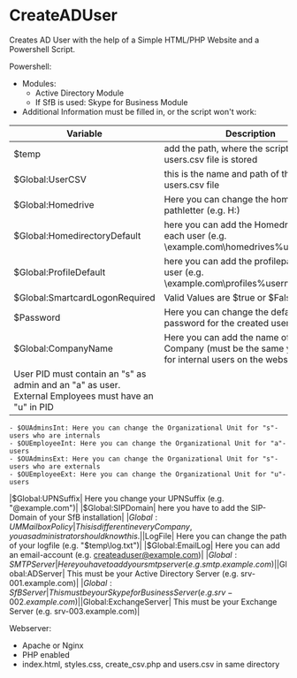 # CreateADUser
Creates AD User with the help of a Simple HTML/PHP Website and a Powershell Script.

Powershell:
- Modules:
  - Active Directory Module
  - If SfB is used: Skype for Business Module
- Additional Information must be filled in, or the script won't work:

|Variable  | Description|
|------------- | -------------|
|$temp| add the path, where the script and users.csv file is stored|
|$Global:UserCSV| this is the name and path of the users.csv file|
|$Global:Homedrive| Here you can change the homedrive pathletter (e.g. H:)|
|$Global:HomedirectoryDefault| here you can add the Homedrivepath for each user (e.g. \\example.com\homedrives\%username%)|
|$Global:ProfileDefault| here you can add the profilepath for each user (e.g. \\example.com\profiles\%username%)|
|$Global:SmartcardLogonRequired| Valid Values are $true or $False|
|$Password| Here you can change the default password for the created users|
|$Global:CompanyName| Here you can add the name of your Company (must be the same you fill in for internal users on the website!)|
|User PID must contain an "s" as admin and an "a" as user. External Employees must have an "u" in PID|
    - $OUAdminsInt: Here you can change the Organizational Unit for "s"-users who are internals
    - $OUEmployeeInt: Here you can change the Organizational Unit for "a"-users
    - $OUAdminsExt: Here you can change the Organizational Unit for "s"-users who are externals
    - $OUEmployeeExt: Here you can change the Organizational Unit for "u"-users
|$Global:UPNSuffix| Here you change your UPNSuffix (e.g. "@example.com")|
|$Global:SIPDomain| here you have to add the SIP-Domain of your SfB installation|
|$Global:UMMailboxPolicy| This is different in every Company, you as administrator should know this.|
|$LogFile| Here you can change the path of your logfile (e.g. "$temp\log.txt")|
|$Global:EmailLog| Here you can add an email-account (e.g. createaduser@example.com)|
|$Global:SMTPServer| Here you have to add your smtp server (e.g. smtp.example.com)|
|$Global:ADServer| This must be your Active Directory Server (e.g. srv-001.example.com)|
|$Global:SfBServer| This must be your Skype for Business Server (e.g. srv-002.example.com)|
|$Global:ExchangeServer| This must be your Exchange Server (e.g. srv-003.example.com)|
  
Webserver:
- Apache or Nginx
- PHP enabled
- index.html, styles.css, create_csv.php and users.csv in same directory

